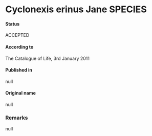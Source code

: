 Cyclonexis erinus Jane SPECIES
=======

#### Status
ACCEPTED

#### According to
The Catalogue of Life, 3rd January 2011

#### Published in
null

#### Original name
null

### Remarks
null